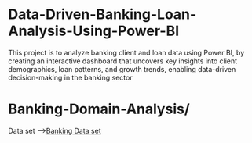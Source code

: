 # Data-Driven-Banking-Loan-Analysis-Using-Power-BI
This project is to analyze banking client and loan data using Power BI, by creating an  interactive dashboard that uncovers key insights into client demographics, loan patterns, and  growth trends, enabling data-driven decision-making in the banking sector
# Banking-Domain-Analysis/
Data set
--><a href="https://github.com/dilliprasathB/Data-Driven-Banking-Loan-Analysis-Using-Power-BI/blob/main/Banking_domain.pbix">Banking Data set</a>

